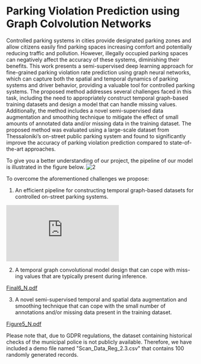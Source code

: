 # Parking Violation Prediction using Graph Colvolution Networks

Controlled parking systems in cities provide designated parking zones and allow citizens easily find parking spaces increasing comfort and potentially reducing traffic and pollution. However, illegally occupied parking spaces can negatively affect the accuracy of these systems, diminishing their benefits. This work presents a semi-supervised deep learning approach for fine-grained parking violation rate prediction using graph neural networks, which can capture both the spatial and temporal dynamics of parking systems and driver behavior, providing a valuable tool for controlled parking systems. The proposed method addresses several challenges faced in this task, including the need to appropriately construct temporal graph-based training datasets and design a model that can handle missing values. Additionally, the method includes a novel semi-supervised data augmentation and smoothing technique to mitigate the effect of small amounts of annotated data and/or missing data in the training dataset. The proposed method was evaluated using a large-scale dataset from Thessaloniki’s on-street public parking system and found to significantly improve the accuracy of parking violation prediction compared to state-of-the-art approaches.

To give you a better understanding of our project, the pipeline of our model is illustrated in the figure below.
![2](https://user-images.githubusercontent.com/44779987/190924742-13ba3d19-7b18-4e37-9ca3-e35d68de6377.png)


To overcome the aforementioned challenges we propose:
1. An efficient pipeline for constructing temporal graph-based datasets for controlled on-street parking systems.

![Figure15_N.pdf](https://github.com/nikgeokar/parking_stgcn/files/11301989/Figure15_N.pdf)

2. A temporal graph convolutional model design that can cope with miss- ing values that are typically present during inference.

[Final6_N.pdf](https://github.com/nikgeokar/parking_stgcn/files/11301993/Final6_N.pdf)

3. A novel semi-supervised temporal and spatial data augmentation and smoothing technique that can cope with the small number of annotations and/or missing data present in the training dataset.

[Figure5_N.pdf](https://github.com/nikgeokar/parking_stgcn/files/11301997/Figure5_N.pdf)





Please note that, due to GDPR regulations, the dataset containing historical checks of the municipal police is not publicly available. Therefore, we have included a demo file named "Scan_Data_Reg_2.3.csv" that contains 100 randomly generated records.
